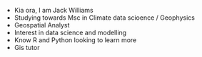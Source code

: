 - Kia ora, I am Jack Williams
- Studying towards Msc in Climate data scioence / Geophysics
- Geospatial Analyst 
- Interest in data science and modelling
- Know R and Python looking to learn more
- Gis tutor 

<!---
yossarianjakal/yossarianjakal is a ✨ special ✨ repository because its `README.md` (this file) appears on your GitHub profile.
You can click the Preview link to take a look at your changes.
--->
